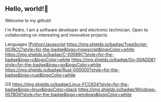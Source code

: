 ## Hello, world!👋

Welcome to my github!

I'm Pedro.
I am a software developer and electronic technician.
Open to collaborating on interesting and innovative projects.

Languages
[!Python](https://img.shields.io/badge/Python-14354C?style=for-the-badge&logo=python&logoColor=white)[!Javascript](https://img.shields.io/badge/JavaScript-F7DF1E?style=for-the-badge&logo=javascript&logoColor=black) https://img.shields.io/badge/TypeScript-007ACC?style=for-the-badge&logo=typescript&logoColor=white https://img.shields.io/badge/C-00599C?style=for-the-badge&logo=c&logoColor=white  https://img.shields.io/badge/Go-00ADD8?style=for-the-badge&logo=go&logoColor=white https://img.shields.io/badge/Rust-000000?style=for-the-badge&logo=rust&logoColor=white

OS
https://img.shields.io/badge/Linux-FCC624?style=for-the-badge&logo=linux&logoColor=black https://img.shields.io/badge/Windows-0078D6?style=for-the-badge&logo=windows&logoColor=white

